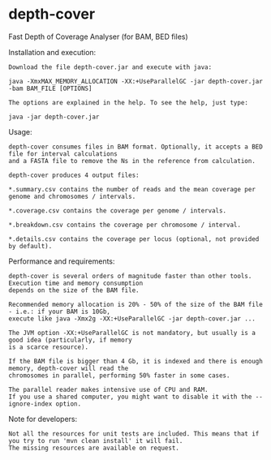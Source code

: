 depth-cover
===========

Fast Depth of Coverage Analyser (for BAM, BED files)



Installation and execution:

    Download the file depth-cover.jar and execute with java:
    
    java -XmxMAX_MEMORY_ALLOCATION -XX:+UseParallelGC -jar depth-cover.jar -bam BAM_FILE [OPTIONS]
    
    The options are explained in the help. To see the help, just type:
    
    java -jar depth-cover.jar



Usage:

    depth-cover consumes files in BAM format. Optionally, it accepts a BED file for interval calculations
    and a FASTA file to remove the Ns in the reference from calculation.
    
    depth-cover produces 4 output files:
    
    *.summary.csv contains the number of reads and the mean coverage per genome and chromosomes / intervals.
    
    *.coverage.csv contains the coverage per genome / intervals.
    
    *.breakdown.csv contains the coverage per chromosome / interval.
    
    *.details.csv contains the coverage per locus (optional, not provided by default).



Performance and requirements:

    depth-cover is several orders of magnitude faster than other tools. Execution time and memory consumption
    depends on the size of the BAM file.
    
    Recommended memory allocation is 20% - 50% of the size of the BAM file - i.e.: if your BAM is 10Gb,
    execute like java -Xmx2g -XX:+UseParallelGC -jar depth-cover.jar ...
    
    The JVM option -XX:+UseParallelGC is not mandatory, but usually is a good idea (particularly, if memory
    is a scarce resource).
    
    If the BAM file is bigger than 4 Gb, it is indexed and there is enough memory, depth-cover will read the 
    chromosomes in parallel, performing 50% faster in some cases. 
    
    The parallel reader makes intensive use of CPU and RAM. 
    If you use a shared computer, you might want to disable it with the --ignore-index option.
    


Note for developers:

    Not all the resources for unit tests are included. This means that if you try to run 'mvn clean install' it will fail. 
    The missing resources are available on request.
